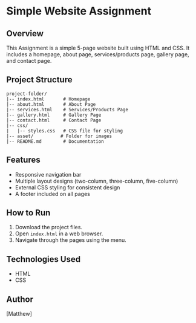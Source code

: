 # Simple Website Assignment

## Overview
This Assignment is a simple 5-page website built using HTML and CSS. It includes a homepage, about page, services/products page, gallery page, and contact page.

## Project Structure
```
project-folder/
|-- index.html       # Homepage
|-- about.html       # About Page
|-- services.html    # Services/Products Page
|-- gallery.html     # Gallery Page
|-- contact.html     # Contact Page
|-- css/
|   |-- styles.css   # CSS file for styling
|-- asset/          # Folder for images
|-- README.md        # Documentation
```

## Features
- Responsive navigation bar
- Multiple layout designs (two-column, three-column, five-column)
- External CSS styling for consistent design
- A footer included on all pages

## How to Run
1. Download the project files.
2. Open `index.html` in a web browser.
3. Navigate through the pages using the menu.

## Technologies Used
- HTML
- CSS

## Author
[Matthew]

